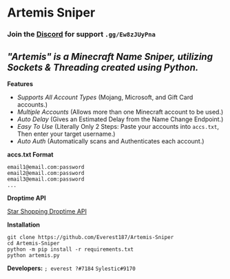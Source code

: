 # Artemis Sniper

### Join the [Discord](https://discord.gg/Ew8zJUyPna) for support `.gg/Ew8zJUyPna`

***"Artemis" is a Minecraft Name Sniper, utilizing Sockets & Threading created using Python.***
-----

**Features**
- *Supports All Account Types* (Mojang, Microsoft, and Gift Card accounts.)
- *Multiple Accounts* (Allows more than one Minecraft account to be used.)
- *Auto Delay* (Gives an Estimated Delay from the Name Change Endpoint.)
- *Easy To Use* (Literally Only 2 Steps: Paste your accounts into `accs.txt`, Then enter your target username.)
- *Auto Auth* (Automatically scans and Authenticates each account.)

**accs.txt Format**
```
email1@email.com:password
email2@email.com:password
email3@email.com:password
...
```

**Droptime API**

[Star Shopping Droptime API](https://star.shopping/)

**Installation**

```
git clone https://github.com/Everest187/Artemis-Sniper
cd Artemis-Sniper
python -m pip install -r requirements.txt
python artemis.py
```

**Developers:** `; everest ?#7184` `Sylestic#9170`
